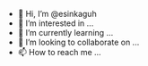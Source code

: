 - 👋 Hi, I’m @esinkaguh
- 👀 I’m interested in ...
- 🌱 I’m currently learning ...
- 💞️ I’m looking to collaborate on ...
- 📫 How to reach me ...

<!---
esinkaguh/esinkaguh is a ✨ special ✨ repository because its `README.md` (this file) appears on your GitHub profile.
You can click the Preview link to take a look at your changes.
--->
